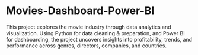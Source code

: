 # Movies-Dashboard-Power-BI
This project explores the movie industry through data analytics and visualization. Using Python for data cleaning &amp; preparation, and Power BI for dashboarding, the project uncovers insights into profitability, trends, and performance across genres, directors, companies, and countries.
